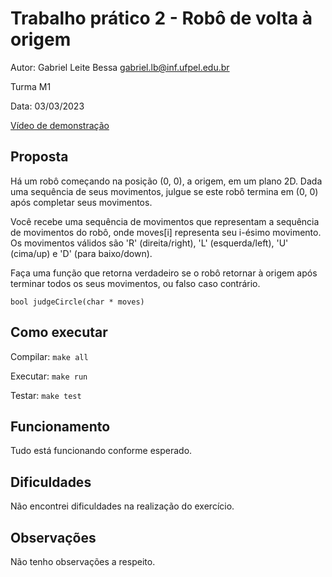 # Trabalho prático 2 - Robô de volta à origem

Autor: Gabriel Leite Bessa [gabriel.lb@inf.ufpel.edu.br](mailto:gabriel.lb@inf.ufpel.edu.br)

Turma M1

Data: 03/03/2023

[Vídeo de demonstração]()

## Proposta

Há um robô começando na posição (0, 0), a origem, em um plano 2D. Dada uma sequência de seus movimentos, julgue se este robô termina em (0, 0) após completar seus movimentos.

Você recebe uma sequência de movimentos que representam a sequência de movimentos do robô, onde moves[i] representa seu i-ésimo movimento. Os movimentos válidos são 'R' (direita/right), 'L' (esquerda/left), 'U' (cima/up) e 'D' (para baixo/down).

Faça uma função que retorna verdadeiro se o robô retornar à origem após terminar todos os seus movimentos, ou falso caso contrário.

`bool judgeCircle(char * moves)`

## Como executar

Compilar: `make all`

Executar: `make run`

Testar: `make test`

## Funcionamento

Tudo está funcionando conforme esperado.

## Dificuldades

Não encontrei dificuldades na realização do exercício.

## Observações

Não tenho observações a respeito.